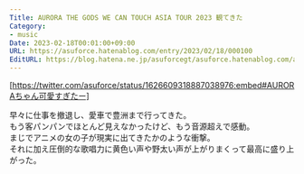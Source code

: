 ```yaml
---
Title: AURORA THE GODS WE CAN TOUCH ASIA TOUR 2023 観てきた
Category:
- music
Date: 2023-02-18T00:01:00+09:00
URL: https://asuforce.hatenablog.com/entry/2023/02/18/000100
EditURL: https://blog.hatena.ne.jp/asuforcegt/asuforce.hatenablog.com/atom/entry/4207112889964371495
---
```


[https://twitter.com/asuforce/status/1626609318887038976:embed#AURORAちゃん可愛すぎたー]

早々に仕事を撤退し、愛車で豊洲まで行ってきた。  
もう客パンパンでほとんど見えなかったけど、もう音源超えで感動。  
まじでアニメの女の子が現実に出てきたかのような衝撃。  
それに加え圧倒的な歌唱力に黄色い声や野太い声が上がりまくって最高に盛り上がった。  
